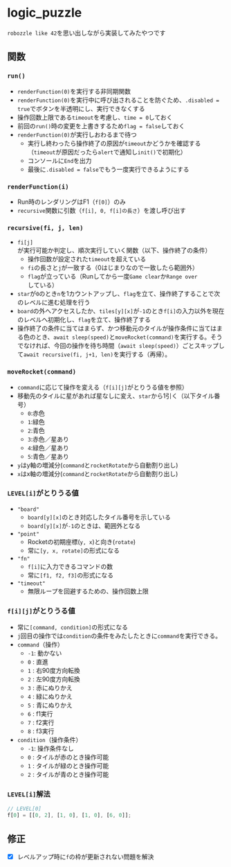 # logic_puzzle
`robozzle like 42`を思い出しながら実装してみたやつです

## 関数

### `run()`
- `renderFunction(0)`を実行する非同期関数
- `renderFunction(0)`を実行中に呼び出されることを防ぐため、`.disabled = true`でボタンを半透明にし、実行できなくする
- 操作回数上限である`timeout`を考慮し、`time = 0`しておく
- 前回の`run()`時の変更を上書きするため`flag = false`しておく
- `renderFunction(0)`が実行しおわるまで待つ
	- 実行し終わったら操作終了の原因が`timeout`かどうかを確認する（`timeout`が原因だったら`alert`で通知し`init()`で初期化）
	- コンソールに`End`を出力
	- 最後に`.disabled = false`でもう一度実行できるようにする

### `renderFunction(i)`
- Run時のレンダリングはF1（`f[0]`）のみ
- `recursive`関数に引数（`f[i], 0, f[i]の長さ`）を渡し呼び出す

### `recursive(fi, j, len)`
- `fi[j]`が実行可能か判定し、順次実行していく関数（以下、操作終了の条件）
	- 操作回数が設定された`timeout`を超えている
	- `fi`の長さと`j`が一致する（0はじまりなので一致したら範囲外）
	- `flag`が立っている（Runしてから一度`Game clear`か`Range over`している）
- `star`が`0`のとき`n`を1カウントアップし、`flag`を立て、操作終了することで次のレベルに進む処理を行う
- `board`の外へアクセスしたか、`tiles[y][x]`が`-1`のとき`f[i]`の入力以外を現在のレベルへ初期化し、`flag`を立て、操作終了する
- 操作終了の条件に当てはまらず、かつ移動元のタイルが操作条件に当てはまる色のとき、`await sleep(speed)`と`moveRocket(command)`を実行する。そうでなければ、今回の操作を待ち時間（`await sleep(speed)`）ごとスキップして`await recursive(fi, j+1, len)`を実行する（再帰）。

### `moveRocket(command)`
- `command`に応じて操作を変える（`f[i][j]`がとりうる値を参照）
- 移動先のタイルに星があれば星なしに変え、`star`から1引く（以下タイル番号）
	- `0`:赤色
	- `1`:緑色
	- `2`:青色
	- `3`:赤色／星あり
	- `4`:緑色／星あり
	- `5`:青色／星あり
- `y`はy軸の増減分(`command`と`rocketRotate`から自動割り出し)
- `x`はx軸の増減分(`command`と`rocketRotate`から自動割り出し)

### `LEVEL[i]`がとりうる値
- `"board"`
	- `board[y][x]`のとき対応したタイル番号を示している
	- `board[y][x]`が`-1`のときは、範囲外となる
- `"point"`
	- Rocketの初期座標(`y, x`)と向き(`rotate`)
	- 常に`[y, x, rotate]`の形式になる
- `"fn"`
	- `f[i]`に入力できるコマンドの数
	- 常に`[f1, f2, f3]`の形式になる
- `"timeout"`
	- 無限ループを回避するための、操作回数上限

### `f[i][j]`がとりうる値
- 常に`[command, condition]`の形式になる
- `j`回目の操作では`condition`の条件をみたしたときに`command`を実行できる。
- `command`（操作）
  - `-1`: 動かない
  - `0` : 直進
  - `1` : 右90度方向転換
  - `2` : 左90度方向転換
  - `3` : 赤にぬりかえ
  - `4`	: 緑にぬりかえ
  - `5`	: 青にぬりかえ
  - `6`	: f1実行
  - `7`	: f2実行
  - `8`	: f3実行
- `condition`（操作条件）
  - `-1`: 操作条件なし
  - `0`	: タイルが赤のとき操作可能
  - `1`	: タイルが緑のとき操作可能
  - `2`	: タイルが青のとき操作可能

### `LEVEL[i]`解法
```js
// LEVEL[0]
f[0] = [[0, 2], [1, 0], [1, 0], [6, 0]];
```

## 修正
- [x] レベルアップ時に`f`の枠が更新されない問題を解決